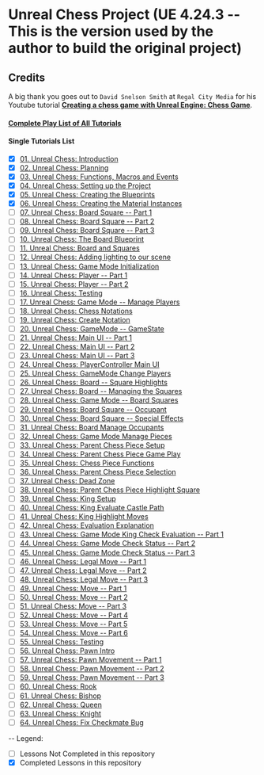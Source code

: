 # Unreal Chess Project (UE 4.24.3 -- This is the version used by the author to build the original project)

## Credits

A big thank you goes out to `David Snelson Smith` at `Regal City Media` for his Youtube tutorial **[Creating a chess game with Unreal Engine: Chess Game](https://www.youtube.com/watch?v=1LV3-zX4wME&list=PLoYnNL3iBTr_wbXMgZ6Bk6vEit1y6cmPJ)**.

#### [Complete Play List of All Tutorials](https://www.youtube.com/playlist?list=PLoYnNL3iBTr_wbXMgZ6Bk6vEit1y6cmPJ)

#### Single Tutorials List

- [x] [01. Unreal Chess: Introduction](https://www.youtube.com/watch?v=1LV3-zX4wME&list=PLoYnNL3iBTr_wbXMgZ6Bk6vEit1y6cmPJ&index=1&t=11s)
- [x] [02. Unreal Chess: Planning](https://www.youtube.com/watch?v=eQuayPrGxNw&list=PLoYnNL3iBTr_wbXMgZ6Bk6vEit1y6cmPJ&index=2)
- [x] [03. Unreal Chess: Functions, Macros and Events](https://www.youtube.com/watch?v=RkcOHgQOLX4&list=PLoYnNL3iBTr_wbXMgZ6Bk6vEit1y6cmPJ&index=4&t=3s)
- [x] [04. Unreal Chess: Setting up the Project](https://www.youtube.com/watch?v=Ia9OX36SwF4&list=PLoYnNL3iBTr_wbXMgZ6Bk6vEit1y6cmPJ&index=5)
- [x] [05. Unreal Chess: Creating the Blueprints](https://www.youtube.com/watch?v=s4ZWEouOV8Y&list=PLoYnNL3iBTr_wbXMgZ6Bk6vEit1y6cmPJ&index=6)
- [x] [06. Unreal Chess: Creating the Material Instances](https://www.youtube.com/watch?v=5Uk-ViIT2HU&list=PLoYnNL3iBTr_wbXMgZ6Bk6vEit1y6cmPJ&index=7)
- [ ] [07. Unreal Chess: Board Square -- Part 1](https://www.youtube.com/watch?v=sxPtBHoPr8Y&list=PLoYnNL3iBTr_wbXMgZ6Bk6vEit1y6cmPJ&index=8)
- [ ] [08. Unreal Chess: Board Square -- Part 2](https://www.youtube.com/watch?v=Ng9lU28rA20&list=PLoYnNL3iBTr_wbXMgZ6Bk6vEit1y6cmPJ&index=9)
- [ ] [09. Unreal Chess: Board Square -- Part 3](https://www.youtube.com/watch?v=fO-b1bGE12c&list=PLoYnNL3iBTr_wbXMgZ6Bk6vEit1y6cmPJ&index=10)
- [ ] [10. Unreal Chess: The Board Blueprint](https://www.youtube.com/watch?v=PVfKUzsNw5U&list=PLoYnNL3iBTr_wbXMgZ6Bk6vEit1y6cmPJ&index=11)
- [ ] [11. Unreal Chess: Board and Squares](https://www.youtube.com/watch?v=SqcA4TRY88E&list=PLoYnNL3iBTr_wbXMgZ6Bk6vEit1y6cmPJ&index=12)
- [ ] [12. Unreal Chess: Adding lighting to our scene](https://www.youtube.com/watch?v=qmtJhLecm8o&list=PLoYnNL3iBTr_wbXMgZ6Bk6vEit1y6cmPJ&index=13)
- [ ] [13. Unreal Chess: Game Mode Initialization](https://www.youtube.com/watch?v=9tsFy2_cOsw&list=PLoYnNL3iBTr_wbXMgZ6Bk6vEit1y6cmPJ&index=14)
- [ ] [14. Unreal Chess: Player -- Part 1](https://www.youtube.com/watch?v=u2mLMwtcML8&list=PLoYnNL3iBTr_wbXMgZ6Bk6vEit1y6cmPJ&index=15)
- [ ] [15. Unreal Chess: Player -- Part 2](https://www.youtube.com/watch?v=6AVZOElK_3E&list=PLoYnNL3iBTr_wbXMgZ6Bk6vEit1y6cmPJ&index=16)
- [ ] [16. Unreal Chess: Testing](https://www.youtube.com/watch?v=2FWG9Mgs5j8&list=PLoYnNL3iBTr_wbXMgZ6Bk6vEit1y6cmPJ&index=17)
- [ ] [17. Unreal Chess: Game Mode -- Manage Players](https://www.youtube.com/watch?v=4coT2oZ6nFA&list=PLoYnNL3iBTr_wbXMgZ6Bk6vEit1y6cmPJ&index=18)
- [ ] [18. Unreal Chess: Chess Notations](https://www.youtube.com/watch?v=cVCivcq9s74&list=PLoYnNL3iBTr_wbXMgZ6Bk6vEit1y6cmPJ&index=19)
- [ ] [19. Unreal Chess: Create Notation](https://www.youtube.com/watch?v=31NUn9GsZKk&list=PLoYnNL3iBTr_wbXMgZ6Bk6vEit1y6cmPJ&index=20)
- [ ] [20. Unreal Chess: GameMode -- GameState](https://www.youtube.com/watch?v=nHM0-9k9HNc&list=PLoYnNL3iBTr_wbXMgZ6Bk6vEit1y6cmPJ&index=21)
- [ ] [21. Unreal Chess: Main UI -- Part 1](https://www.youtube.com/watch?v=jzRzTmwo_II&list=PLoYnNL3iBTr_wbXMgZ6Bk6vEit1y6cmPJ&index=22)
- [ ] [22. Unreal Chess: Main UI -- Part 2](https://www.youtube.com/watch?v=8RnKv7Ea3Zs&list=PLoYnNL3iBTr_wbXMgZ6Bk6vEit1y6cmPJ&index=23)
- [ ] [23. Unreal Chess: Main UI -- Part 3](https://www.youtube.com/watch?v=qcwJTKJBVTk&list=PLoYnNL3iBTr_wbXMgZ6Bk6vEit1y6cmPJ&index=24)
- [ ] [24. Unreal Chess: PlayerController Main UI](https://www.youtube.com/watch?v=hu59GBrtxBU&list=PLoYnNL3iBTr_wbXMgZ6Bk6vEit1y6cmPJ&index=25)
- [ ] [25. Unreal Chess: GameMode Change Players](https://www.youtube.com/watch?v=3J76eGpuquE&list=PLoYnNL3iBTr_wbXMgZ6Bk6vEit1y6cmPJ&index=26)
- [ ] [26. Unreal Chess: Board -- Square Highlights](https://www.youtube.com/watch?v=FUnbV7IGwgk&list=PLoYnNL3iBTr_wbXMgZ6Bk6vEit1y6cmPJ&index=27)
- [ ] [27. Unreal Chess: Board -- Managing the Squares](https://www.youtube.com/watch?v=O5cPytc0_No&list=PLoYnNL3iBTr_wbXMgZ6Bk6vEit1y6cmPJ&index=28)
- [ ] [28. Unreal Chess: Game Mode -- Board Squares](https://www.youtube.com/watch?v=dNy_hi6Rc3M&list=PLoYnNL3iBTr_wbXMgZ6Bk6vEit1y6cmPJ&index=29)
- [ ] [29. Unreal Chess: Board Square -- Occupant](https://www.youtube.com/watch?v=hHusZNdtyhc&list=PLoYnNL3iBTr_wbXMgZ6Bk6vEit1y6cmPJ&index=30)
- [ ] [30. Unreal Chess: Board Square -- Special Effects](https://www.youtube.com/watch?v=U1TavfpQyK0&list=PLoYnNL3iBTr_wbXMgZ6Bk6vEit1y6cmPJ&index=31)
- [ ] [31. Unreal Chess: Board Manage Occupants](https://www.youtube.com/watch?v=YK_JD8unDlM&list=PLoYnNL3iBTr_wbXMgZ6Bk6vEit1y6cmPJ&index=32)
- [ ] [32. Unreal Chess: Game Mode Manage Pieces](https://www.youtube.com/watch?v=4XrcCmSAH-M&list=PLoYnNL3iBTr_wbXMgZ6Bk6vEit1y6cmPJ&index=33)
- [ ] [33. Unreal Chess: Parent Chess Piece Setup](https://www.youtube.com/watch?v=JJ7_entmJa8&list=PLoYnNL3iBTr_wbXMgZ6Bk6vEit1y6cmPJ&index=34)
- [ ] [34. Unreal Chess: Parent Chess Piece Game Play](https://www.youtube.com/watch?v=U8N-BCFfJp0&list=PLoYnNL3iBTr_wbXMgZ6Bk6vEit1y6cmPJ&index=65)
- [ ] [35. Unreal Chess: Chess Piece Functions](https://www.youtube.com/watch?v=emlRCGLcxXM&list=PLoYnNL3iBTr_wbXMgZ6Bk6vEit1y6cmPJ&index=35)
- [ ] [36. Unreal Chess: Parent Chess Piece Selection](https://www.youtube.com/watch?v=Y07aJQU9eWY&list=PLoYnNL3iBTr_wbXMgZ6Bk6vEit1y6cmPJ&index=36)
- [ ] [37. Unreal Chess: Dead Zone](https://www.youtube.com/watch?v=X23uryZWuQw&list=PLoYnNL3iBTr_wbXMgZ6Bk6vEit1y6cmPJ&index=37)
- [ ] [38. Unreal Chess: Parent Chess Piece Highlight Square](https://www.youtube.com/watch?v=GR9Egk2wP0E&list=PLoYnNL3iBTr_wbXMgZ6Bk6vEit1y6cmPJ&index=38)
- [ ] [39. Unreal Chess: King Setup](https://www.youtube.com/watch?v=nmqvqPQfvk8&list=PLoYnNL3iBTr_wbXMgZ6Bk6vEit1y6cmPJ&index=39)
- [ ] [40. Unreal Chess: King Evaluate Castle Path](https://www.youtube.com/watch?v=rJvUYx0OONA&list=PLoYnNL3iBTr_wbXMgZ6Bk6vEit1y6cmPJ&index=40)
- [ ] [41. Unreal Chess: King Highlight Moves](https://www.youtube.com/watch?v=We4Wj7ux5V4&list=PLoYnNL3iBTr_wbXMgZ6Bk6vEit1y6cmPJ&index=41)
- [ ] [42. Unreal Chess: Evaluation Explanation](https://www.youtube.com/watch?v=ufIsR8b0rPg&list=PLoYnNL3iBTr_wbXMgZ6Bk6vEit1y6cmPJ&index=42)
- [ ] [43. Unreal Chess: Game Mode King Check Evaluation -- Part 1](https://www.youtube.com/watch?v=KdwwQi59-sk&list=PLoYnNL3iBTr_wbXMgZ6Bk6vEit1y6cmPJ&index=43)
- [ ] [44. Unreal Chess: Game Mode Check Status -- Part 2](https://www.youtube.com/watch?v=19uSliMOr40&list=PLoYnNL3iBTr_wbXMgZ6Bk6vEit1y6cmPJ&index=63)
- [ ] [45. Unreal Chess: Game Mode Check Status -- Part 3](https://www.youtube.com/watch?v=tbkYjuHa1uI&list=PLoYnNL3iBTr_wbXMgZ6Bk6vEit1y6cmPJ&index=64)
- [ ] [46. Unreal Chess: Legal Move -- Part 1](https://www.youtube.com/watch?v=7gJGy56YpEY&list=PLoYnNL3iBTr_wbXMgZ6Bk6vEit1y6cmPJ&index=44)
- [ ] [47. Unreal Chess: Legal Move -- Part 2](https://www.youtube.com/watch?v=fYqZXawWajY&list=PLoYnNL3iBTr_wbXMgZ6Bk6vEit1y6cmPJ&index=45)
- [ ] [48. Unreal Chess: Legal Move -- Part 3](https://www.youtube.com/watch?v=JOYfj_TQvdw&list=PLoYnNL3iBTr_wbXMgZ6Bk6vEit1y6cmPJ&index=46)
- [ ] [49. Unreal Chess: Move -- Part 1](https://www.youtube.com/watch?v=dhR1mfz9khU&list=PLoYnNL3iBTr_wbXMgZ6Bk6vEit1y6cmPJ&index=47)
- [ ] [50. Unreal Chess: Move -- Part 2](https://www.youtube.com/watch?v=hQLJ4r75prM&list=PLoYnNL3iBTr_wbXMgZ6Bk6vEit1y6cmPJ&index=48)
- [ ] [51. Unreal Chess: Move -- Part 3](https://www.youtube.com/watch?v=oQW2_vwO4DM&list=PLoYnNL3iBTr_wbXMgZ6Bk6vEit1y6cmPJ&index=49)
- [ ] [52. Unreal Chess: Move -- Part 4](https://www.youtube.com/watch?v=qhDKkcHiqMU&list=PLoYnNL3iBTr_wbXMgZ6Bk6vEit1y6cmPJ&index=50)
- [ ] [53. Unreal Chess: Move -- Part 5](https://www.youtube.com/watch?v=Zm6fPt83y_o&list=PLoYnNL3iBTr_wbXMgZ6Bk6vEit1y6cmPJ&index=51)
- [ ] [54. Unreal Chess: Move -- Part 6](https://www.youtube.com/watch?v=y4SQzxlrYZY&list=PLoYnNL3iBTr_wbXMgZ6Bk6vEit1y6cmPJ&index=52)
- [ ] [55. Unreal Chess: Testing](https://www.youtube.com/watch?v=0VmreuCgGWA&list=PLoYnNL3iBTr_wbXMgZ6Bk6vEit1y6cmPJ&index=53)
- [ ] [56. Unreal Chess: Pawn Intro](https://www.youtube.com/watch?v=wB9y8YhjEs0&list=PLoYnNL3iBTr_wbXMgZ6Bk6vEit1y6cmPJ&index=54)
- [ ] [57. Unreal Chess: Pawn Movement -- Part 1](https://www.youtube.com/watch?v=-araS77dKZs&list=PLoYnNL3iBTr_wbXMgZ6Bk6vEit1y6cmPJ&index=55)
- [ ] [58. Unreal Chess: Pawn Movement -- Part 2](https://www.youtube.com/watch?v=xVX0mWf7gcY&list=PLoYnNL3iBTr_wbXMgZ6Bk6vEit1y6cmPJ&index=56)
- [ ] [59. Unreal Chess: Pawn Movement -- Part 3](https://www.youtube.com/watch?v=5WI5Qd0Rpxk&list=PLoYnNL3iBTr_wbXMgZ6Bk6vEit1y6cmPJ&index=57)
- [ ] [60. Unreal Chess: Rook](https://www.youtube.com/watch?v=vtGQNwmn7RA&list=PLoYnNL3iBTr_wbXMgZ6Bk6vEit1y6cmPJ&index=58)
- [ ] [61. Unreal Chess: Bishop](https://www.youtube.com/watch?v=l7ykD0Xb2Ho&list=PLoYnNL3iBTr_wbXMgZ6Bk6vEit1y6cmPJ&index=59)
- [ ] [62. Unreal Chess: Queen](https://www.youtube.com/watch?v=oPj-_oJ8GtM&list=PLoYnNL3iBTr_wbXMgZ6Bk6vEit1y6cmPJ&index=60&t=5s)
- [ ] [63. Unreal Chess: Knight](https://www.youtube.com/watch?v=ScGg_Ts9fBI&list=PLoYnNL3iBTr_wbXMgZ6Bk6vEit1y6cmPJ&index=61)
- [ ] [64. Unreal Chess: Fix Checkmate Bug](https://www.youtube.com/watch?v=8UCSogJGrs4&list=PLoYnNL3iBTr_wbXMgZ6Bk6vEit1y6cmPJ&index=62)

-- Legend:
- [ ] Lessons Not Completed in this repository
- [x] Completed Lessons in this repository